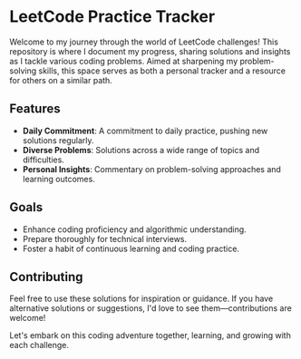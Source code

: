 # LeetCode Practice Tracker

Welcome to my journey through the world of LeetCode challenges! This repository is where I document my progress, sharing solutions and insights as I tackle various coding problems. Aimed at sharpening my problem-solving skills, this space serves as both a personal tracker and a resource for others on a similar path.

## Features
- **Daily Commitment**: A commitment to daily practice, pushing new solutions regularly.
- **Diverse Problems**: Solutions across a wide range of topics and difficulties.
- **Personal Insights**: Commentary on problem-solving approaches and learning outcomes.

## Goals
- Enhance coding proficiency and algorithmic understanding.
- Prepare thoroughly for technical interviews.
- Foster a habit of continuous learning and coding practice.

## Contributing
Feel free to use these solutions for inspiration or guidance. If you have alternative solutions or suggestions, I'd love to see them—contributions are welcome!

Let's embark on this coding adventure together, learning, and growing with each challenge. 
